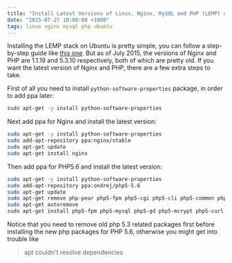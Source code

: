 ```yaml
---
title: "Install Latest Versions of Linux, Nginx, MySQL and PHP (LEMP) on Ubuntu 12.04"
date: "2015-07-27 10:00:00 +1000"
tags: linux nginx mysql php ubuntu
---
```


Installing the LEMP stack on Ubuntu is pretty simple, you can follow a
step-by-step guide like [this
one](https://www.digitalocean.com/community/tutorials/how-to-install-linux-nginx-mysql-php-lemp-stack-on-ubuntu-12-04).
But as of July 2015, the versions of Nginx and PHP are 1.1.19 and 5.3.10
respectively, both of which are pretty old. If you want the latest version of
Nginx and PHP, there are a few extra steps to take.

First of all you need to install `python-software-properties` package, in order
to add ppa later:

```bash
sudo apt-get -y install python-software-properties
```

Next add ppa for Nginx and install the latest version:

```bash
sudo apt-get -y install python-software-properties
sudo add-apt-repository ppa:nginx/stable
sudo apt-get update
sudo apt-get install nginx
```

Then add ppa for PHP5.6 and install the latest version:

```bash
sudo apt-get -y install python-software-properties
sudo add-apt-repository ppa:ondrej/php5-5.6
sudo apt-get update
sudo apt-get remove php-pear php5-fpm php5-cgi php5-cli php5-common php5-curl php5-dev php5-gd php5-mcrypt php5-mysql libssh2-php
sudo apt-get autoremove
sudo apt-get install php5-fpm php5-mysql php5-gd php5-mcrypt php5-curl php5-dev php-pear libssh2-1-dev libssh2-php php5-redis
```

Notice that you need to remove old php 5.3 related packages first before
installing the new php packages for PHP 5.6, otherwise you might get into
trouble like
> apt couldn't resolve dependencies
